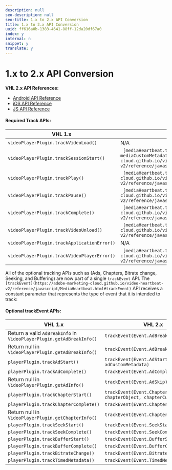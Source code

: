 ```yaml
---
description: null
seo-description: null
seo-title: 1.x to 2.x API Conversion
title: 1.x to 2.x API Conversion
uuid: ff616a0b-1383-4641-88ff-12da20df67a0
index: y
internal: n
snippet: y
translate: y
---
```


# 1.x to 2.x API Conversion

**VHL 2.x API References:**

* [Android API Reference](https://adobe-marketing-cloud.github.io/video-heartbeat-v2/reference/android/index.html)
* [iOS API Reference](https://adobe-marketing-cloud.github.io/video-heartbeat-v2/reference/ios/index.html)
* [JS API Reference](https://adobe-marketing-cloud.github.io/video-heartbeat-v2/reference/javascript/index.html)

#### Required Track APIs:
|  VHL 1.x | VHL 2.x |
|---|---|
| `videoPlayerPlugin.trackVideoLoad()` | N/A |
| `videoPlayerPlugin.trackSessionStart()` | ` [mediaHeartbeat.trackSessionStart(mediaObject, mediaCustomMetadata)](https://adobe-marketing-cloud.github.io/video-heartbeat-v2/reference/javascript/MediaHeartbeat.html#trackSessionStart)` |
| `videoPlayerPlugin.trackPlay()` | ` [mediaHeartbeat.trackPlay()](https://adobe-marketing-cloud.github.io/video-heartbeat-v2/reference/javascript/MediaHeartbeat.html#trackPlay)` |
| `videoPlayerPlugin.trackPause()` | ` [mediaHeartbeat.trackPause()](https://adobe-marketing-cloud.github.io/video-heartbeat-v2/reference/javascript/MediaHeartbeat.html#trackPause)` |
| `videoPlayerPlugin.trackComplete()` | ` [mediaHeartbeat.trackComplete()](https://adobe-marketing-cloud.github.io/video-heartbeat-v2/reference/javascript/MediaHeartbeat.html#trackComplete)` |
| `videoPlayerPlugin.trackVideoUnload()` | ` [mediaHeartbeat.trackSessionEnd()](https://adobe-marketing-cloud.github.io/video-heartbeat-v2/reference/javascript/MediaHeartbeat.html#trackSessionEnd)` |
| `videoPlayerPlugin.trackApplicationError()` | N/A |
| `videoPlayerPlugin.trackVideoPlayerError()` | ` [mediaHeartbeat.trackError()](https://adobe-marketing-cloud.github.io/video-heartbeat-v2/reference/javascript/MediaHeartbeat.html#trackError)` |

All of the optional tracking APIs such as (Ads, Chapters, Bitrate change, Seeking, and Buffering) are now part of a single `trackEvent` API. The ` [trackEvent](https://adobe-marketing-cloud.github.io/video-heartbeat-v2/reference/javascript/MediaHeartbeat.html#trackEvent)` API receives a constant parameter that represents the type of event that it is intended to track:

#### Optional trackEvent APIs:
|  VHL 1.x | VHL 2.x |
|---|---|
| Return a valid `AdBreakInfo` in `VideoPlayerPlugin.getAdBreakInfo()` | `trackEvent(Event.AdBreakStart)` |
| Return null in `VideoPlayerPlugin.getAdBreakInfo()` | `trackEvent(Event.AdBreakComplete)` |
| `playerPlugin.trackAdStart()` | `trackEvent(Event.AdStart, adObject, adCustomMetadata)` |
| `playerPlugin.trackAdComplete()` | `trackEvent(Event.AdComplete)` |
| Return null in `VideoPlayerPlugin.getAdInfo()` | `trackEvent(Event.AdSkip)` |
| `playerPlugin.trackChapterStart()` | `trackEvent(Event.ChapterStart, chapterObject, chapterCustomMetadata)` |
| `playerPlugin.trackChapterComplete()` | `trackEvent(Event.ChapterComplete)` |
| Return null in `VideoPlayerPlugin.getChapterInfo()` | `trackEvent(Event.ChapterSkip)` |
| `playerPlugin.trackSeekStart()` | `trackEvent(Event.SeekStart)` |
| `playerPlugin.trackSeekComplete()` | `trackEvent(Event.SeekComplete)` |
| `playerPlugin.trackBufferStart()` | `trackEvent(Event.BufferStart)` |
| `playerPlugin.trackBufferComplete()` | `trackEvent(Event.BufferComplete)` |
| `playerPlugin.trackBitrateChange()` | `trackEvent(Event.BitrateChange)` |
| `playerPlugin.trackTimedMetadata()` | `trackEvent(Event.TimedMetadataUpdate)` |

